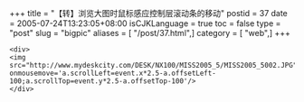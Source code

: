 +++
title = "【转】浏览大图时鼠标感应控制层滚动条的移动"
postid = 37
date = 2005-07-24T13:23:05+08:00
isCJKLanguage = true
toc = false
type = "post"
slug = "bigpic"
aliases = [ "/post/37.html",]
category = [ "web",]
+++


``` {lang="html"}
<div>
<img src="http://www.mydeskcity.com/DESK/NX100/MISS2005_5/MISS2005_5002.JPG"  onmousemove='a.scrollLeft=event.x*2.5-a.offsetLeft-100;a.scrollTop=event.y*2.5-a.offsetTop-100'/> 
</div>
```
